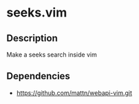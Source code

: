 # seeks.vim

## Description

Make a seeks search inside vim

## Dependencies

  * https://github.com/mattn/webapi-vim.git
